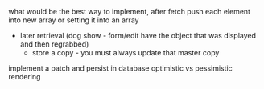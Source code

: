 what would be the best way to implement, after fetch push each element into new array or setting it into an array
  - later retrieval (dog show - form/edit have the object that was displayed and then regrabbed)
    - store a copy - you must always update that master copy 

implement a patch and persist in database
optimistic vs pessimistic rendering
